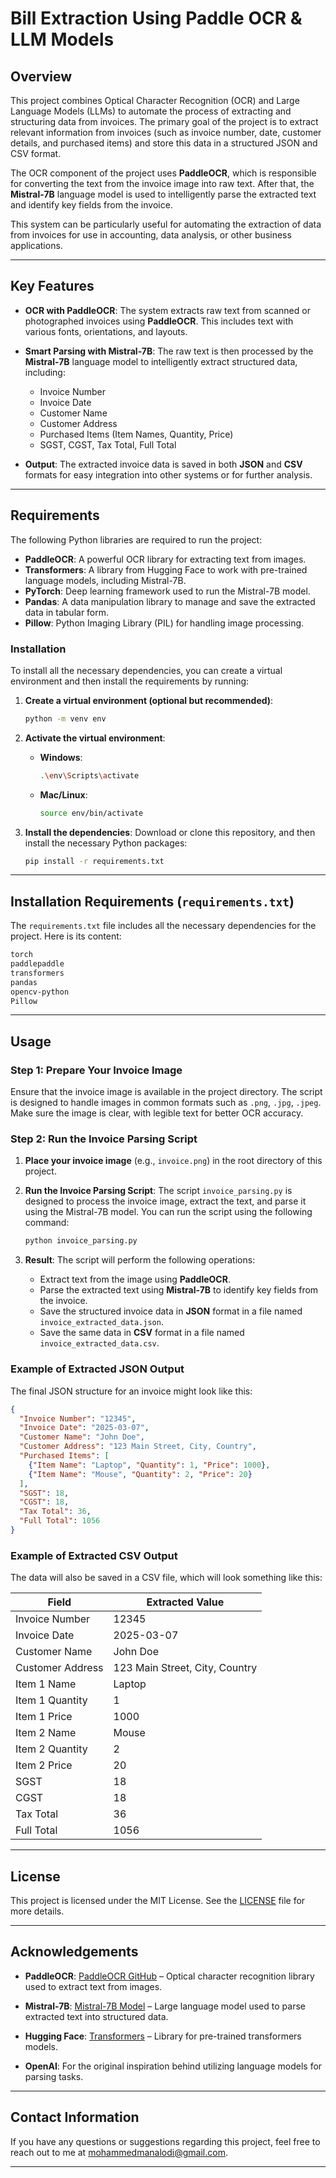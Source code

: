 
# Bill Extraction Using Paddle OCR & LLM Models

## Overview

This project combines Optical Character Recognition (OCR) and Large Language Models (LLMs) to automate the process of extracting and structuring data from invoices. The primary goal of the project is to extract relevant information from invoices (such as invoice number, date, customer details, and purchased items) and store this data in a structured JSON and CSV format.

The OCR component of the project uses **PaddleOCR**, which is responsible for converting the text from the invoice image into raw text. After that, the **Mistral-7B** language model is used to intelligently parse the extracted text and identify key fields from the invoice.

This system can be particularly useful for automating the extraction of data from invoices for use in accounting, data analysis, or other business applications.

---

## Key Features

- **OCR with PaddleOCR**: The system extracts raw text from scanned or photographed invoices using **PaddleOCR**. This includes text with various fonts, orientations, and layouts.
  
- **Smart Parsing with Mistral-7B**: The raw text is then processed by the **Mistral-7B** language model to intelligently extract structured data, including:
  - Invoice Number
  - Invoice Date
  - Customer Name
  - Customer Address
  - Purchased Items (Item Names, Quantity, Price)
  - SGST, CGST, Tax Total, Full Total
  
- **Output**: The extracted invoice data is saved in both **JSON** and **CSV** formats for easy integration into other systems or for further analysis.

---

## Requirements

The following Python libraries are required to run the project:

- **PaddleOCR**: A powerful OCR library for extracting text from images.
- **Transformers**: A library from Hugging Face to work with pre-trained language models, including Mistral-7B.
- **PyTorch**: Deep learning framework used to run the Mistral-7B model.
- **Pandas**: A data manipulation library to manage and save the extracted data in tabular form.
- **Pillow**: Python Imaging Library (PIL) for handling image processing.

### Installation

To install all the necessary dependencies, you can create a virtual environment and then install the requirements by running:

1. **Create a virtual environment (optional but recommended)**:
   ```bash
   python -m venv env
   ```

2. **Activate the virtual environment**:
   - **Windows**:
     ```bash
     .\env\Scripts\activate
     ```
   - **Mac/Linux**:
     ```bash
     source env/bin/activate
     ```

3. **Install the dependencies**:
   Download or clone this repository, and then install the necessary Python packages:
   ```bash
   pip install -r requirements.txt
   ```

---

## Installation Requirements (`requirements.txt`)

The `requirements.txt` file includes all the necessary dependencies for the project. Here is its content:

```txt
torch
paddlepaddle
transformers
pandas
opencv-python
Pillow
```

---

## Usage

### Step 1: Prepare Your Invoice Image

Ensure that the invoice image is available in the project directory. The script is designed to handle images in common formats such as `.png`, `.jpg`, `.jpeg`. Make sure the image is clear, with legible text for better OCR accuracy.

### Step 2: Run the Invoice Parsing Script

1. **Place your invoice image** (e.g., `invoice.png`) in the root directory of this project.

2. **Run the Invoice Parsing Script**: The script `invoice_parsing.py` is designed to process the invoice image, extract the text, and parse it using the Mistral-7B model. You can run the script using the following command:

   ```bash
   python invoice_parsing.py
   ```

3. **Result**: The script will perform the following operations:
   - Extract text from the image using **PaddleOCR**.
   - Parse the extracted text using **Mistral-7B** to identify key fields from the invoice.
   - Save the structured invoice data in **JSON** format in a file named `invoice_extracted_data.json`.
   - Save the same data in **CSV** format in a file named `invoice_extracted_data.csv`.

### Example of Extracted JSON Output

The final JSON structure for an invoice might look like this:

```json
{
  "Invoice Number": "12345",
  "Invoice Date": "2025-03-07",
  "Customer Name": "John Doe",
  "Customer Address": "123 Main Street, City, Country",
  "Purchased Items": [
    {"Item Name": "Laptop", "Quantity": 1, "Price": 1000},
    {"Item Name": "Mouse", "Quantity": 2, "Price": 20}
  ],
  "SGST": 18,
  "CGST": 18,
  "Tax Total": 36,
  "Full Total": 1056
}
```

### Example of Extracted CSV Output

The data will also be saved in a CSV file, which will look something like this:

| Field                | Extracted Value                |
|----------------------|--------------------------------|
| Invoice Number       | 12345                          |
| Invoice Date         | 2025-03-07                     |
| Customer Name        | John Doe                       |
| Customer Address     | 123 Main Street, City, Country |
| Item 1 Name          | Laptop                         |
| Item 1 Quantity      | 1                              |
| Item 1 Price         | 1000                           |
| Item 2 Name          | Mouse                          |
| Item 2 Quantity      | 2                              |
| Item 2 Price         | 20                             |
| SGST                 | 18                             |
| CGST                 | 18                             |
| Tax Total            | 36                             |
| Full Total           | 1056                           |

---

## License

This project is licensed under the MIT License. See the [LICENSE](LICENSE) file for more details.

---

## Acknowledgements

- **PaddleOCR**: [PaddleOCR GitHub](https://github.com/PaddlePaddle/PaddleOCR) – Optical character recognition library used to extract text from images.
  
- **Mistral-7B**: [Mistral-7B Model](https://huggingface.co/mistralai/Mistral-7B-Instruct-v0.1) – Large language model used to parse extracted text into structured data.

- **Hugging Face**: [Transformers](https://huggingface.co/transformers/) – Library for pre-trained transformers models.

- **OpenAI**: For the original inspiration behind utilizing language models for parsing tasks.

---

## Contact Information

If you have any questions or suggestions regarding this project, feel free to reach out to me at mohammedmanalodi@gmail.com.

---

